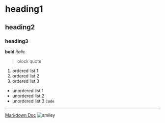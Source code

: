 # heading1
## heading2
### heading3
**bold**
*italic*
> block quote
1. ordered list 1
2. ordered list 2
3. ordered list 3
- unordered list 1
- unordered list 2
- unordered list 3
`code`
---
[Markdown Doc](https://docs.github.com/en/get-started/writing-on-github/getting-started-with-writing-and-formatting-on-github/basic-writing-and-formatting-syntax)
![smiley](https://github.com/user-attachments/assets/625d06fd-fef9-4509-8167-aa4dbb6baf03)
